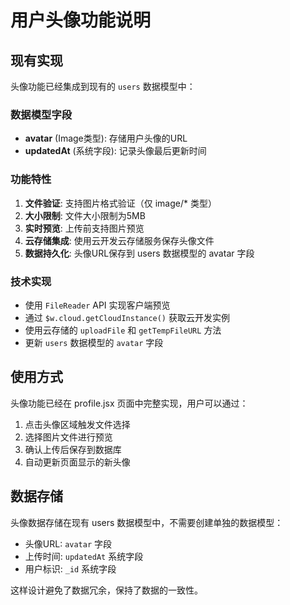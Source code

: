 
# 用户头像功能说明

## 现有实现

头像功能已经集成到现有的 `users` 数据模型中：

### 数据模型字段
- **avatar** (Image类型): 存储用户头像的URL
- **updatedAt** (系统字段): 记录头像最后更新时间

### 功能特性
1. **文件验证**: 支持图片格式验证（仅 image/* 类型）
2. **大小限制**: 文件大小限制为5MB
3. **实时预览**: 上传前支持图片预览
4. **云存储集成**: 使用云开发云存储服务保存头像文件
5. **数据持久化**: 头像URL保存到 users 数据模型的 avatar 字段

### 技术实现
- 使用 `FileReader` API 实现客户端预览
- 通过 `$w.cloud.getCloudInstance()` 获取云开发实例
- 使用云存储的 `uploadFile` 和 `getTempFileURL` 方法
- 更新 `users` 数据模型的 `avatar` 字段

## 使用方式

头像功能已经在 profile.jsx 页面中完整实现，用户可以通过：
1. 点击头像区域触发文件选择
2. 选择图片文件进行预览
3. 确认上传后保存到数据库
4. 自动更新页面显示的新头像

## 数据存储

头像数据存储在现有 users 数据模型中，不需要创建单独的数据模型：
- 头像URL: `avatar` 字段
- 上传时间: `updatedAt` 系统字段
- 用户标识: `_id` 系统字段

这样设计避免了数据冗余，保持了数据的一致性。
  